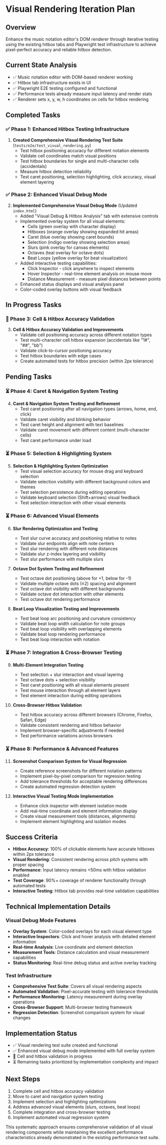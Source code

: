 # Visual Rendering Iteration Plan

## Overview
Enhance the music notation editor's DOM renderer through iterative testing using the existing hitbox tabs and Playwright test infrastructure to achieve pixel-perfect accuracy and reliable hitbox detection.

## Current State Analysis
- ✅ Music notation editor with DOM-based renderer working
- ✅ Hitbox tab infrastructure exists in UI
- ✅ Playwright E2E testing configured and functional
- ✅ Performance tests already measure input latency and render stats
- ✅ Renderer sets x, y, w, h coordinates on cells for hitbox rendering

## Completed Tasks

### ✅ Phase 1: Enhanced Hitbox Testing Infrastructure
1. **Created Comprehensive Visual Rendering Test Suite** (`tests/e2e/test_visual_rendering.py`)
   - Test hitbox positioning accuracy for different notation elements
   - Validate cell coordinates match visual positions
   - Test hitbox boundaries for single and multi-character cells (accidentals)
   - Measure hitbox detection reliability
   - Test caret positioning, selection highlighting, click accuracy, visual element layering

### ✅ Phase 2: Enhanced Visual Debug Mode
2. **Implemented Comprehensive Visual Debug Mode** (Updated `index.html`)
   - Added "Visual Debug & Hitbox Analysis" tab with extensive controls
   - Implemented overlay system for all visual elements:
     - Cells (green overlay with character display)
     - Hitboxes (orange overlay showing expanded hit areas)
     - Caret (blue overlay showing caret bounds)
     - Selection (indigo overlay showing selection areas)
     - Slurs (pink overlay for canvas elements)
     - Octaves (teal overlay for octave dots)
     - Beat Loops (yellow overlay for beat visualization)
   - Added interactive testing capabilities:
     - Click Inspector - click anywhere to inspect elements
     - Hover Inspector - real-time element analysis on mouse move
     - Distance Measurement - measure pixel distances between points
   - Enhanced status displays and visual analysis panel
   - Color-coded overlay buttons with visual feedback

## In Progress Tasks

### 🔄 Phase 3: Cell & Hitbox Accuracy Validation
3. **Cell & Hitbox Accuracy Validation and Improvements**
   - Validate cell positioning accuracy across different notation types
   - Test multi-character cell hitbox expansion (accidentals like "1#", "##", "bb")
   - Validate click-to-cursor positioning accuracy
   - Test hitbox boundaries with edge cases
   - Create automated tests for hitbox precision (within 2px tolerance)

## Pending Tasks

### ⏳ Phase 4: Caret & Navigation System Testing
4. **Caret & Navigation System Testing and Refinement**
   - Test caret positioning after all navigation types (arrows, home, end, click)
   - Validate caret visibility and blinking behavior
   - Test caret height and alignment with text baselines
   - Validate caret movement with different content (multi-character cells)
   - Test caret performance under load

### ⏳ Phase 5: Selection & Highlighting System
5. **Selection & Highlighting System Optimization**
   - Test visual selection accuracy for mouse drag and keyboard selection
   - Validate selection visibility with different background colors and themes
   - Test selection persistence during editing operations
   - Validate keyboard selection (Shift+arrows) visual feedback
   - Test selection interaction with other visual elements

### ⏳ Phase 6: Advanced Visual Elements
6. **Slur Rendering Optimization and Testing**
   - Test slur curve accuracy and positioning relative to notes
   - Validate slur endpoints align with note centers
   - Test slur rendering with different note distances
   - Validate slur z-index layering and visibility
   - Test slur performance with multiple slurs

7. **Octave Dot System Testing and Refinement**
   - Test octave dot positioning (above for +1, below for -1)
   - Validate multiple octave dots (±2) spacing and alignment
   - Test octave dot visibility with different backgrounds
   - Validate octave dot interaction with other elements
   - Test octave dot rendering performance

8. **Beat Loop Visualization Testing and Improvements**
   - Test beat loop arc positioning and curvature consistency
   - Validate beat loop width calculation for note groups
   - Test beat loop visibility with overlapping elements
   - Validate beat loop rendering performance
   - Test beat loop interaction with notation

### ⏳ Phase 7: Integration & Cross-Browser Testing
9. **Multi-Element Integration Testing**
   - Test selection + slur interaction and visual layering
   - Test octave dots + selection visibility
   - Test caret positioning with all visual elements present
   - Test mouse interaction through all element layers
   - Test element interaction during editing operations

10. **Cross-Browser Hitbox Validation**
    - Test hitbox accuracy across different browsers (Chrome, Firefox, Safari, Edge)
    - Validate consistent rendering and hitbox behavior
    - Implement browser-specific adjustments if needed
    - Test performance variations across browsers

### ⏳ Phase 8: Performance & Advanced Features
11. **Screenshot Comparison System for Visual Regression**
    - Create reference screenshots for different notation patterns
    - Implement pixel-by-pixel comparison for regression testing
    - Add tolerance thresholds for acceptable rendering differences
    - Create automated regression detection system

12. **Interactive Visual Testing Mode Implementation**
    - Enhance click inspector with element isolation mode
    - Add real-time coordinate and element information display
    - Create visual measurement tools (distances, alignments)
    - Implement element highlighting and isolation modes

## Success Criteria
- **Hitbox Accuracy**: 100% of clickable elements have accurate hitboxes within 2px tolerance
- **Visual Rendering**: Consistent rendering across pitch systems with proper spacing
- **Performance**: Input latency remains <50ms with hitbox validation enabled
- **Test Coverage**: 90%+ coverage of renderer functionality through automated tests
- **Interactive Testing**: Hitbox tab provides real-time validation capabilities

## Technical Implementation Details

### Visual Debug Mode Features
- **Overlay System**: Color-coded overlays for each visual element type
- **Interactive Inspectors**: Click and hover analysis with detailed element information
- **Real-time Analysis**: Live coordinate and element detection
- **Measurement Tools**: Distance calculation and visual measurement capabilities
- **Status Monitoring**: Real-time debug status and active overlay tracking

### Test Infrastructure
- **Comprehensive Test Suite**: Covers all visual rendering aspects
- **Automated Validation**: Pixel-accurate testing with tolerance thresholds
- **Performance Monitoring**: Latency measurement during overlay operations
- **Cross-Browser Support**: Multi-browser testing framework
- **Regression Detection**: Screenshot comparison system for visual changes

## Implementation Status
- ✅ Visual rendering test suite created and functional
- ✅ Enhanced visual debug mode implemented with full overlay system
- 🔄 Cell and hitbox validation in progress
- ⏳ Remaining tasks prioritized by implementation complexity and impact

## Next Steps
1. Complete cell and hitbox accuracy validation
2. Move to caret and navigation system testing
3. Implement selection and highlighting optimizations
4. Address advanced visual elements (slurs, octaves, beat loops)
5. Complete integration and cross-browser testing
6. Implement automated visual regression system

This systematic approach ensures comprehensive validation of all visual rendering components while maintaining the excellent performance characteristics already demonstrated in the existing performance test suite.